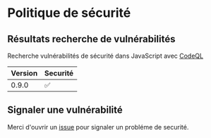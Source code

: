# Politique de sécurité

## Résultats recherche de vulnérabilités

Recherche vulnérabilités de sécurité dans JavaScript avec [CodeQL](https://github.com/dofbi/civRegister/actions)

| Version | Securité           |
| ------- | ------------------ |
| 0.9.0   | :white_check_mark: |

## Signaler une vulnérabilité

Merci d'ouvrir un [issue](https://github.com/dofbi/civRegister/issues) pour signaler un probléme de securité.

